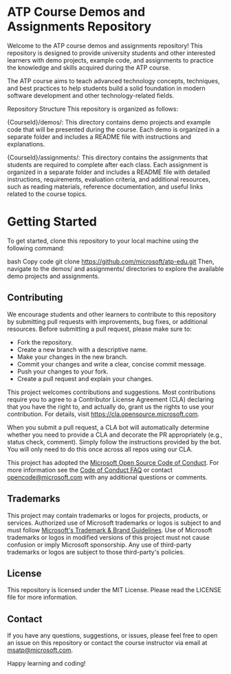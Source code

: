 # ATP Course Demos and Assignments Repository

Welcome to the ATP course demos and assignments repository! This repository is designed to provide university students and other interested learners with demo projects, example code, and assignments to practice the knowledge and skills acquired during the ATP course.

The ATP course aims to teach advanced technology concepts, techniques, and best practices to help students build a solid foundation in modern software development and other technology-related fields.

Repository Structure
This repository is organized as follows:

{CourseId}/demos/: This directory contains demo projects and example code that will be presented during the course. Each demo is organized in a separate folder and includes a README file with instructions and explanations.

{CourseId}/assignments/: This directory contains the assignments that students are required to complete after each class. Each assignment is organized in a separate folder and includes a README file with detailed instructions, requirements, evaluation criteria, and additional resources, such as reading materials, reference documentation, and useful links related to the course topics.

# Getting Started
To get started, clone this repository to your local machine using the following command:

bash
Copy code
git clone https://github.com/microsoft/atp-edu.git
Then, navigate to the demos/ and assignments/ directories to explore the available demo projects and assignments.

## Contributing

We encourage students and other learners to contribute to this repository by submitting pull requests with improvements, bug fixes, or additional resources. Before submitting a pull request, please make sure to:

- Fork the repository.
- Create a new branch with a descriptive name.
- Make your changes in the new branch.
- Commit your changes and write a clear, concise commit message.
- Push your changes to your fork.
- Create a pull request and explain your changes.

This project welcomes contributions and suggestions.  Most contributions require you to agree to a
Contributor License Agreement (CLA) declaring that you have the right to, and actually do, grant us
the rights to use your contribution. For details, visit https://cla.opensource.microsoft.com.

When you submit a pull request, a CLA bot will automatically determine whether you need to provide
a CLA and decorate the PR appropriately (e.g., status check, comment). Simply follow the instructions
provided by the bot. You will only need to do this once across all repos using our CLA.

This project has adopted the [Microsoft Open Source Code of Conduct](https://opensource.microsoft.com/codeofconduct/).
For more information see the [Code of Conduct FAQ](https://opensource.microsoft.com/codeofconduct/faq/) or
contact [opencode@microsoft.com](mailto:opencode@microsoft.com) with any additional questions or comments.

## Trademarks

This project may contain trademarks or logos for projects, products, or services. Authorized use of Microsoft 
trademarks or logos is subject to and must follow 
[Microsoft's Trademark & Brand Guidelines](https://www.microsoft.com/en-us/legal/intellectualproperty/trademarks/usage/general).
Use of Microsoft trademarks or logos in modified versions of this project must not cause confusion or imply Microsoft sponsorship.
Any use of third-party trademarks or logos are subject to those third-party's policies.

## License
This repository is licensed under the MIT License. Please read the LICENSE file for more information.

## Contact
If you have any questions, suggestions, or issues, please feel free to open an issue on this repository or contact the course instructor via email at msatp@microsoft.com.

Happy learning and coding!
